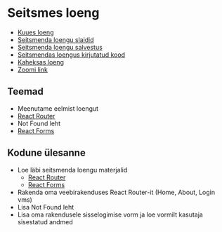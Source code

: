 # Seitsmes loeng

- [Kuues loeng](../Lesson-06/README.md)
- [Seitsmenda loengu slaidid](Slides.md)
- [Seitsmenda loengu salvestus](https://youtu.be/huq3a_IPJfA)
- [Seitsmendas loengus kirjutatud kood](https://github.com/HK-Mikrokraadid/Martti/tree/main/lessons/FE/07)
- [Kaheksas loeng](../Lesson-08/README.md)
- [Zoomi link](https://zoom.us/j/94501316239?pwd=MUE3VGpMcVZOTmU3ZHRQRkFsUFYwQT09)

## Teemad

- Meenutame eelmist loengut
- [React Router](../../../Subjects/Front-End-Frameworks/Topics/React-Routing/README.md)
- Not Found leht
- [React Forms](../../../Subjects/Front-End-Frameworks/Topics/React-Forms/README.md)

## Kodune ülesanne

- Loe läbi seitsmenda loengu materjalid
  - [React Router](https://github.com/HK-Mikrokraadid/Veebiarendus/blob/main/Subjects/Front-End-Frameworks/Topics/React-Routing/README.md)
  - [React Forms](https://github.com/HK-Mikrokraadid/Veebiarendus/blob/main/Subjects/Front-End-Frameworks/Topics/React-Forms/README.md)
- Rakenda oma veebirakenduses React Router-it (Home, About, Login vms)
- Lisa Not Found leht
- Lisa oma rakendusele sisselogimise vorm ja loe vormilt kasutaja sisestatud andmed
